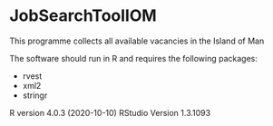# JobSearchToolIOM
This programme collects all available vacancies in the Island of Man

The software should run in R and requires the following packages:
  * rvest
  * xml2
  * stringr

R version 4.0.3 (2020-10-10)
RStudio Version 1.3.1093
